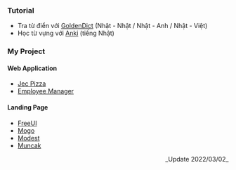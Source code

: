 ### Tutorial
- Tra từ điển với [GoldenDict](https://github.com/mtp0881/goldendict_ja_en_vi) (Nhật - Nhật / Nhật - Anh / Nhật - Việt)
- Học từ vựng với [Anki](https://github.com/mtp0881/anki_ja_vi) (tiếng Nhật)
### My Project
#### Web Application
- [Jec Pizza](https://jecpizza20220130120227.azurewebsites.net)
- [Employee Manager](https://jecemployeemanager.000webhostapp.com/login.php)
#### Landing Page
- [FreeUI](https://free-ui.vercel.app/)
- [Mogo](https://mogo-landing-page.vercel.app)
- [Modest](https://mtp0881.github.io/modest-website-1/)
- [Muncak](https://mtp0881.github.io/muncak-website-01/)
<p dir='rtl'>_Update 2022/03/02_</p>
